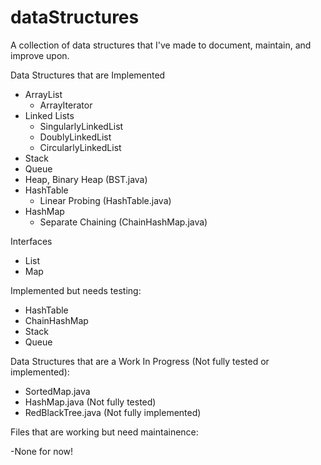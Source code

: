 # dataStructures
A collection of data structures that I've made to document, maintain, and improve upon.

Data Structures that are Implemented
- ArrayList
    - ArrayIterator
- Linked Lists
    - SingularlyLinkedList
    - DoublyLinkedList
    - CircularlyLinkedList
- Stack
- Queue
- Heap, Binary Heap (BST.java)
- HashTable
    - Linear Probing (HashTable.java)
- HashMap
    - Separate Chaining (ChainHashMap.java)   

Interfaces 
- List
- Map

Implemented but needs testing:
- HashTable
- ChainHashMap
- Stack
- Queue

Data Structures that are a Work In Progress (Not fully tested or implemented):

- SortedMap.java
- HashMap.java          (Not fully tested)
- RedBlackTree.java     (Not fully implemented)

Files that are working but need maintainence:

-None for now! 
